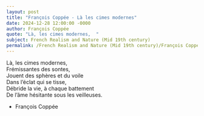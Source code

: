 ```yaml
---
layout: post
title: "François Coppée - Là les cimes modernes"
date: 2024-12-28 12:00:00 -0000
author: François Coppée
quote: "Là, les cimes modernes,  "
subject: French Realism and Nature (Mid 19th century)
permalink: /French Realism and Nature (Mid 19th century)/François Coppée/François Coppée - Là les cimes modernes
---
```


Là, les cimes modernes,  
Frémissantes des sontes,  
Jouent des sphères et du voile  
Dans l’éclat qui se tisse,  
Débride la vie, à chaque battement  
De l’âme hésitante sous les veilleuses.

- François Coppée
